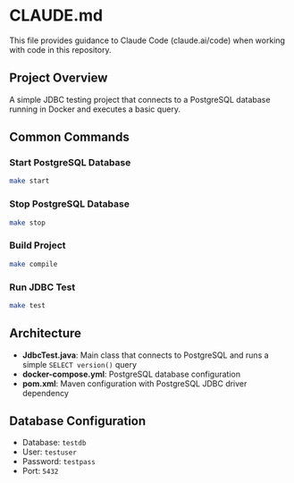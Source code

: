 # CLAUDE.md

This file provides guidance to Claude Code (claude.ai/code) when working with code in this repository.

## Project Overview

A simple JDBC testing project that connects to a PostgreSQL database running in Docker and executes a basic query.

## Common Commands

### Start PostgreSQL Database
```bash
make start
```

### Stop PostgreSQL Database
```bash
make stop
```

### Build Project
```bash
make compile
```

### Run JDBC Test
```bash
make test
```

## Architecture

- **JdbcTest.java**: Main class that connects to PostgreSQL and runs a simple `SELECT version()` query
- **docker-compose.yml**: PostgreSQL database configuration
- **pom.xml**: Maven configuration with PostgreSQL JDBC driver dependency

## Database Configuration

- Database: `testdb`
- User: `testuser`
- Password: `testpass`
- Port: `5432`